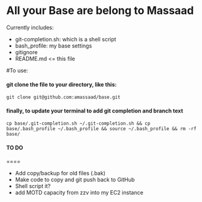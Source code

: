 All your Base are belong to Massaad
====

Currently includes:
* git-completion.sh: which is a shell script
* bash_profile: my base settings 
* gitignore
* README.md  <= this file

#To use:

#### git clone the file to your directory, like this:
`git clone git@github.com:amassaad/base.git`

#### finally, to update your terminal to add git completion and branch text
`cp base/.git-completion.sh ~/.git-completion.sh &&
cp base/.bash_profile ~/.bash_profile &&
source ~/.bash_profile && rm -rf base/`

#### TO DO
====
* Add copy/backup for old files (.bak)
* Make code to copy and git push back to GitHub 
* Shell script it?
* add MOTD capacity from zzv into my EC2 instance

